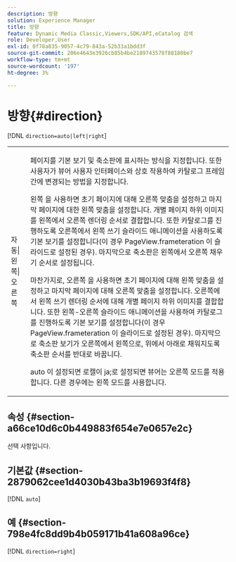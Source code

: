 ```yaml
---
description: 방향
solution: Experience Manager
title: 방향
feature: Dynamic Media Classic,Viewers,SDK/API,eCatalog 검색
role: Developer,User
exl-id: 0f78a835-9057-4c79-843a-52b33a1bdd3f
source-git-commit: 206e4643e3926cb85b4be2189743578f88180be7
workflow-type: tm+mt
source-wordcount: '197'
ht-degree: 3%

---
```


# 방향{#direction}

[!DNL `direction=auto|left|right`]

<table id="table_1D425B7685D448459CD3FE8D683C813C"> 
 <tbody> 
  <tr> 
   <td colname="col1"> <p> <span class="codeph"> 자동|왼쪽|오른쪽  </span> </p> </td> 
   <td colname="col2"> <p>페이지를 기본 보기 및 축소판에 표시하는 방식을 지정합니다. 또한 사용자가 뷰어 사용자 인터페이스와 상호 작용하여 카탈로그 프레임 간에 변경되는 방법을 지정합니다. </p> <p><span class="codeph"> 왼쪽 </span>을 사용하면 초기 페이지에 대해 오른쪽 맞춤을 설정하고 마지막 페이지에 대한 왼쪽 맞춤을 설정합니다. 개별 페이지 하위 이미지를 왼쪽에서 오른쪽 렌더링 순서로 결합합니다. 또한 카탈로그를 진행하도록 오른쪽에서 왼쪽 쓰기 슬라이드 애니메이션을 사용하도록 기본 보기를 설정합니다(이 경우 <span class="codeph"> PageView.frameteration </span>이 슬라이드로 설정된 경우). 마지막으로 축소판은 왼쪽에서 오른쪽 채우기 순서로 설정됩니다. </p> <p>마찬가지로, <span class="codeph"> 오른쪽 </span>을 사용하면 초기 페이지에 대해 왼쪽 맞춤을 설정하고 마지막 페이지에 대해 오른쪽 맞춤을 설정합니다. 오른쪽에서 왼쪽 쓰기 렌더링 순서에 대해 개별 페이지 하위 이미지를 결합합니다. 또한 왼쪽-오른쪽 슬라이드 애니메이션을 사용하여 카탈로그를 진행하도록 기본 보기를 설정합니다(이 경우 <span class="codeph"> PageView.frameteration </span>이 슬라이드로 설정된 경우). 마지막으로 축소판 보기가 오른쪽에서 왼쪽으로, 위에서 아래로 채워지도록 축소판 순서를 반대로 바꿉니다. </p> <p><span class="codeph"> auto </span>이 설정되면 로캘이 <span class="codeph"> ja;로 설정되면 뷰어는 <span class="codeph"> 오른쪽 </span> 모드를 적용합니다. </span>다른 경우에는 <span class="codeph"> 왼쪽 </span> 모드를 사용합니다. </p> </td> 
  </tr> 
 </tbody> 
</table>

## 속성 {#section-a66ce10d6c0b449883f654e7e0657e2c}

선택 사항입니다.

## 기본값 {#section-2879062cee1d4030b43ba3b19693f4f8}

[!DNL `auto`]

## 예 {#section-798e4fc8dd9b4b059171b41a608a96ce}

[!DNL `direction=right`]
